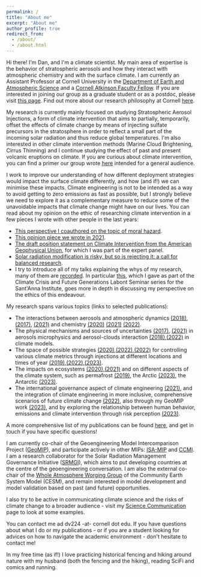```yaml
---
permalink: /
title: "About me"
excerpt: "About me"
author_profile: true
redirect_from: 
  - /about/
  - /about.html
---
```


Hi there! I'm Dan, and I'm a climate scientist. My main area of expertise is the behavior of stratospheric aerosols and how they interact with atmospheric chemistry and with the surface climate. I am currently an Assistant Professor at Cornell University in the [Department of Earth and Atmospheric Science](https://www.eas.cornell.edu/eas) and a [Cornell Atkinson Faculty Fellow](https://fellows.atkinson.cornell.edu/). If you are interested in joining our group as a graduate student or as a postdoc, please visit [this page](https://dan-visioni.github.io/recruiting/). Find out more about our research philosophy at Cornell [here](https://news.cornell.edu/stories/2023/07/qa-what-you-need-know-about-reflecting-sunlight-cool-earth).

My research is currently mainly focused on studying Stratospheric Aerosol Injections, a form of climate intervention that aims to partially, temporarily, offset the effects of climate change by means of injecting sulfate precursors in the stratosphere in order to reflect a small part of the incoming solar radiation and thus reduce global temperatures. I'm also interested in other climate intervention methods (Marine Cloud Brightening, Cirrus Thinning) and I continue studying the effect of past and present volcanic eruptions on climate. If you are curious about climate intervention, you can find a primer our group wrote [here](https://www.srmprimer.org/) intended for a general audience. 

I work to improve our understanding of how different deployment strategies would impact the surface climate differently, and how (and if!) we can minimise these impacts. Climate engineering is not to be intended as a way to avoid getting to zero emissions as fast as possible, but I strongly believe we need to explore it as a complementary measure to reduce some of the unavoidable impacts that climate change might have on our lives. You can read about my opinion on the ethic of researching climate intervention in a few pieces I wrote with other people in the last years:

 * [This perspective I coauthored on the topic of moral hazard](https://www.sciencedirect.com/science/article/pii/S221209632100053X).
 * [This opinion piece we wrote in 2021](https://thehill.com/opinion/energy-environment/559859-climate-engineering-research-is-essential-to-a-just-transition-and).
 * [The draft position statement on Climate Intervention from the American Geophysical Union](https://www.agu.org/share-and-advocate/share/policymakers/position-statements/climate-intervention-requirements), for which I was part of the expert panel.
 * [Solar radiation modification is risky, but so is rejecting it: a call for balanced research](https://academic.oup.com/oocc/article/3/1/kgad002/7081048).
 * I try to introduce all of my talks explaining the whys of my research, many of them are [recorded](https://dan-visioni.github.io/talks/). In particular [this](https://dan-visioni.github.io/talks/2022-03-22-talk), which I gave as part of the Climate Crisis and Future Generations Labont Seminar series for the Sant'Anna Institute, goes more in depth in discussing my perspective on the ethics of this endeavour.
 
My research spans various topics (links to selected publications):  

* The interactions between aerosols and atmospheric dynamics [(2018)](https://acp.copernicus.org/articles/18/2787/2018/acp-18-2787-2018.html), [(2017)](https://acp.copernicus.org/articles/17/11209/2017/acp-17-11209-2017.html), [(2021)](https://acp.copernicus.org/articles/21/8615/2021/acp-21-8615-2021.html) and chemistry [(2020)](https://agupubs.onlinelibrary.wiley.com/doi/abs/10.1029/2020GL089470?af=R) [(2021)](https://agupubs.onlinelibrary.wiley.com/doi/10.1029/2020JD033952) [(2022)](https://agupubs.onlinelibrary.wiley.com/doi/epdf/10.1029/2022GL098773).
* The physical mechanisms and sources of uncertainties [(2017)](https://acp.copernicus.org/articles/17/3879/2017/acp-17-3879-2017.html), [(2021)](https://acp.copernicus.org/articles/21/10039/2021/) in aerosols microphysics and aerosol-clouds interaction [(2018)](https://acp.copernicus.org/articles/18/14867/2018/acp-18-14867-2018.html),[(2022)](https://acp.copernicus.org/articles/22/1739/2022/) in climate models.
* The space of possible strategies [(2020)](https://esd.copernicus.org/articles/11/1051/2020/esd-11-1051-2020.html),[(2022)](https://esd.copernicus.org/articles/13/201/2022/),[(2022)](https://www.pnas.org/doi/10.1073/pnas.2202230119) for controlling various climate metrics through injections at different locations and times of year [(2019)](https://agupubs.onlinelibrary.wiley.com/doi/10.1029/2019GL083680),[(2022)](https://acp.copernicus.org/articles/22/93/2022/),[(2023)](https://acp.copernicus.org/articles/23/663/2023/).
* The impacts on ecosystems [(2020)](https://iopscience.iop.org/article/10.1088/1748-9326/ab94eb),[(2021)](https://www.pnas.org/content/118/15/e1921854118) and on different aspects of the climate system, such as permafrost [(2019)](https://agupubs.onlinelibrary.wiley.com/doi/10.1029/2019GL085758), the Arctic [(2023)](https://agupubs.onlinelibrary.wiley.com/doi/full/10.1029/2022EF003052), the Antarctic [(2023)](https://agupubs.onlinelibrary.wiley.com/doi/full/10.1029/2023JD039434).
* The international governance aspect of climate engineering [(2021)](https://www.sciencedirect.com/science/article/pii/S221209632100053X), and the integration of climate engineering in more inclusive, comprehensive scenarios of future climate change [(2022)](https://ecologyandsociety.org/vol26/iss4/art30/), also through my GeoMIP work [(2023)](https://acp.copernicus.org/articles/23/5149/2023/), and by exploring the relationship between human behavior, emissions and climate intervention through risk perception [(2023)](https://media.rff.org/documents/Beckage_et_al._draft_Integrating_risk_perception_with_climate_models.pdf).

A more comprehensive list of my publications can be found [here](https://dan-visioni.github.io/publications/), and get in touch if you have specific questions!

I am currently co-chair of the Geoengineering Model Intercomparison Project ([GeoMIP](http://climate.envsci.rutgers.edu/GeoMIP/)), and participate actively in other MIPs: 
[ISA-MIP](http://isamip.eu/home) and [CCMI](https://igacproject.org/activities/CCMI). I am a research collaborator for the Solar Radiation Management Governance Initiative ([SRMGI](https://www.srmgi.org/decimals-fund/the-research-collaborators/)), which aims to put developing countries at the centre of the geoengineering conversation. I am also the external co-chair of the [Whole Atmosphere Worging Group](https://ncar.ucar.edu/what-we-offer/models/whole-atmosphere-community-climate-model-waccm) of the Community Earth System Model (CESM), and remain interested in model development and model validation based on past (and future) opportunities.

I also try to be active in communicating climate science and the risks of climate change to a broader audience - visit my [Science Communication](https://dan-visioni.github.io/scicomm/) page to look at some examples.

You can contact me ad dv224 -at- cornell dot edu. If you have questions about what I do or my publications - or if you are a student looking for advices on how to navigate the academic environment - don't hesitate to contact me!

In my free time (as if!) I love practicing historical fencing and hiking around nature with my husband (both the fencing and the hiking), reading SciFi and comics and running.

